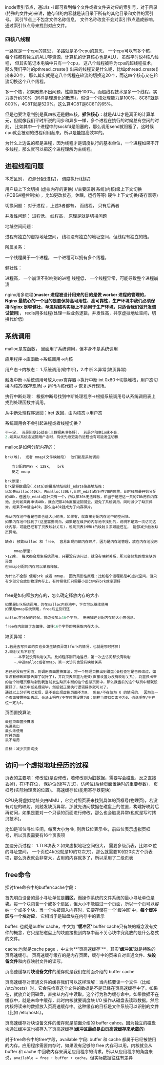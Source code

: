 inode索引节点，通过ls -i 即可看到每个文件或者文件夹对应的索引号，对于目录(特殊的文件夹)来讲，他存储的内容就是该目录下所有的其他目录和文件的索引号。
索引节点上不包含文件名称信息， 文件名称改变不会对索引节点造成影响。通过索引节点号来找到对应文件。

### 四核八线程

一路就是一个cpu的意思， 多路就是多个cpu的意思， 一个cpu可以有多个核， 每个核都有独立的ALU等资源，计算机的计算核心也是ALU， 虽然平时说4核八线程， 但其实笔记本电脑中只有一个cpu， 这八个线程被称为cpu的超线程技术， 那么我们平时的pthread_create() 出来的线程又是什么呢，比如pthread_create()出来20个， 那么其实就是这八个线程在轮流的切换这20个，而这四个核心又在轮流切换这个八个线程。

多一个核，如果散热不出问题，性能提升100%。而超线程技术是多一个线程，实力提升约30%（同样是理想化的散热）。假设一个核处理能力是100%，8C8T就是800%，4C8T就是520%。这么算4C8T是8C8T的65%。

但是也要注意判别是真四核还是假四核，**抓住核心**：就是ALU才是真正的计算单元，但就像我们平时所说的同步和异步一样，多个进程在执行的时候总有空闲的时刻， 比如其中一个进程中的sockfd是阻塞的，那么调用send就阻塞了，这时候cpu就会被别的进程利用起来，所以是能提高效率的。

为什么上边说的都是进程，因为线程才是调度执行的基本单位，一个进程如果不开多线程，那么就可以把这个进程理解为主线程。



## 进程线程问题



本质区别， 资源分配(进程)， 调度执行(线程)

用户级上下文切换  (虚拟内存的更换)   //主要区别
系统(内核)级上下文切换  (PCB(进程控制块) ，比如更改状态，休眠，运行等等)
硬件上下文切换(寄存器等)

切换问题：
对于进程 ，上述3者都有， 而线程， 只有后两者



并发性问题：
进程低， 线程高， 原理是就是切换问题



地址空间问题：

进程有独立的虚拟地址空间， 线程没有独立的地址空间，但线程有独立的栈。



所属关系：

一个线程属于一个进程， 一个进程可以拥有多个线程。



健壮性：

进程高， 一个崩溃不影响别的进程
线程低， 一个线程异常，可能导致整个进程崩溃



nginx用多进程(**master 进程被设计用来的目的是做 worker 进程的管理的， Nginx 最核心的一个目的是要保持高可用性、高可靠性，生产环境中我们必须保持 Nginx 足够健壮，单进程结构实际上不适用于生产环境，只适合我们做开发调试使用**)， redis用多线程(处理一些业务逻辑，并发性高，共享虚拟地址空间，切换代价低)





## 系统调用

malloc是库函数， 里面用了系统调用，但本身不是系统调用

应用程序->库函数->系统调用->内核

用户态->内核态： 1.系统调用(软中断)，2.中断 3.异常(缺页异常)

触发中断->系统调用号放入eax寄存器->执行中断 int 0x80->切换堆栈，用户态切换内核态(保存现场)-> 运行内核代码-> 恢复运行现场。



执行中断处理： 根据中断号找到中断处理程序->根据系统调用号从系统调用表上找到处理函数并调用。

从中断处理程序返回：iret 返回，由内核态->用户态



系统调用会不会引起进程或者线程切换？

~~~c
不一定， 若是阻塞io就会(且数据未准备好)， 若是非阻塞io就不会.
2.如果从系统态返回用户态时，有优先级更高的进程也有可能发生切换    
~~~





malloc是如何分配内存的：

~~~
brk(堆)， 或者 mmap(文件映射段)  他们都是系统调用
    
   当分配的内存 < 128k,   brk
   反之 mmap
   
brk原理：
brk是将数据段(.data)的最高地址指针_edata往高地址推；
比如先malloc(40k)，再malloc(30k),此时_edata指针在70的位置，此时释放最开始分配的40k，但因为_edata指针只有一个，所以那30k无法释放，相当于是把这一共的70k用作内存池，此时如果再申请40k，就会把那40k直接返回回去，避免了系统调用，同时减少了缺页异常，如果不申请这40k，那么这40k就成为了内存碎片。

先从内存池中看是否由合适大小的块，如果有，就直接分配内存池中的空闲块。
如果内存池中找到了(这里需要明白，如果是在维护的内存池中找到的，说明不是第一次访问这块内存，可能已经有了页表映射关系)，说明页表(MMU)的映射关系可能还在， 能够减少触发缺页异常。

缺点: 频繁malloc 和 free， 容易出现内部内存碎片，因为是内存池管理，放在内存池没用
	
	mmap原理：
>128k， 每次都会发生系统调用，只要没有访问过，就没有映射关系，所以会频繁的发生缺页异常
但mmap分配的内存可以单独释放。

为什么不全部 使用brk 或者 mmap， 因为局部性原理：比如每个进程都是4G虚拟空间，但只有少部分会放到物理内存上，有时候我们只需要小部分内存brk效率更好
   
~~~



free是如何释放内存的，怎么确定释放内存的大小

~~~c
如果是brk系统调用，仍在malloc内存池中，下次可以继续使用
如果是mmap系统调用，free后立刻归还

malloc在分配的时候，前边会加上16个字节， 用来描述分配内存的大小等信息。

free在内部做了左偏移，偏移16个字节即可获取内存大小。
~~~



缺页异常：

~~~
1.若是去写只读的页也会发生缺页异常(fork的情况，也就是写时拷贝)
2.映射关系不存在
	-.本来就没有映射关系，比如程序刚开始运行，第一次去访问都没有映射
    -.中途malloc或者mmap，第一次访问也没有映射关系

若已经没有空闲页，则调用页面置换算法，将一个物理页换出到磁盘(会检查它是否修改过，如果没有修改直接丢弃了就好了)，并将页表项置为无效(直接设置为没有映射关系)，将置换出来的这个物理页框映射到我当前发生缺页中断的这个虚拟页面中，那么我当前的这个缺页中断就设置好了，缺页中断处理完毕，然后就正常执行逻辑操作就可以了。
通过以上分析可以发现，是不会出现虚拟页面不为0， 但在/不在位为 0 的情况的， 因为当一个页面被置换出去后，会马上把在/不在位置设置为0；同样当虚拟页面不为0，也说明在/不在位一定为1。
~~~



页面置换算法

~~~c
最佳页面置换算法
先进先出
最久未使用
时钟页面
最不常用

目标：减少页面切换

~~~



## 访问一个虚拟地址经历的过程

页表的主要项：修改位(是否修改，若修改则为脏数据，需要写会磁盘，反之直接丢掉)，在/不在位， 保护位(读写方式)，访问位(后续页面置换时的重要参数)， 页框号(实际物理页的位置)。 高速缓存位(能用寄存器更快)

CPU先将虚拟地址交由MMU ，它会对照页表来找到具体的页框号(物理页)，若没有对应的映射，则触发缺页异常，那就先访问数据在磁盘上的位置，构建好映射后再访问，如果是要对一个只读的页面进行修改，那么也会触发异常(也就是写时拷贝技术)。

比如是16位寻址空间，每页大小为4k, 则后12位表示4k，前四位表示虚拟页框号，所以页表需要有16个页表项

加速分页过程：
1.TLB块表
2.如果虚拟地址空间很大， 需要多级页表，比如32位的寻址空间， 一个页位4k(也就是10的12次方)，那么就需要10的20次方个页表项，那么页表就会非常大，占用的内存就多了，所以采用了二级页表

## free命令

探讨free命令中的buffer/cache字段：

首先明白设备的最小寻址单位是**扇区**，而操作系统的文件系统的最小寻址单位是**块**。每一个块包含一个或多个扇区，但大小不能超过一个页面，所以一个页可以容纳一个或多个块，当一个块被调入内存时，它要存储在一个'缓冲区'中，**每个缓冲区与一个块对应**， 它相当于是磁盘块在内存中的表示

buffer: 也就是buffer cache，中文为 **'缓冲区'**
buffer cache只有块的概念没有文件的概念，它只是把磁盘上的块直接搬到内存中而不关心块中究竟放的是什么格式的文件。

cache:也就是cache page ，中文为**'页高速缓存'**，其实'**缓冲区**'就是特殊的页高速缓存。
页高速缓存缓存的是内存页面，缓存中的页来自对普通文件、**块设备文件**和内存映射文件的读写。

页高速缓存对**块设备文件**的缓存就是我们在前面介绍的 buffer cache



页高速缓存对普通文件的缓存我们可以这样理解：当内核要读一个文件（比如 /etc/hosts）时，它会先检查这个文件的数据是不是已经在页高速缓存中了。如果在，就放弃访问磁盘，直接从内存中读取。这个行为称为缓存命中。如果数据不在缓存中，就是未命中缓存，此时内核就要调度块 I/O 操作从磁盘去读取数据。然后内核将读来的数据放入页高速缓存中。这种缓存的目标是文件系统可以识别的文件（比如 /etc/hosts）。

页高速缓存对块设备文件的缓存就是前面介绍的 buffer cahce。因为独立的磁盘块通过缓冲区也被存入了页高速缓存(**缓冲区最终是由页高速缓存来承载的**)



对于free命令中的free字段，available 字段:
buffer 和 cache 都属于已经被使用的内存。应用程序需要内存时，如果没有足够的 free 内存可以用，内核就会从 buffer 和 cache 中回收内存来满足应用程序的请求。所以从应用程序的角度来说，`available = free + buffer + cache`，但实际数据往往有差异